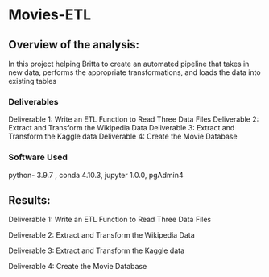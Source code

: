 # Movies-ETL

## Overview of the analysis:
In this project helping Britta to create an automated pipeline that takes in new data, performs the appropriate transformations, and loads the data into existing tables

### Deliverables

Deliverable 1: Write an ETL Function to Read Three Data Files
Deliverable 2: Extract and Transform the Wikipedia Data
Deliverable 3: Extract and Transform the Kaggle data
Deliverable 4: Create the Movie Database

	
### Software Used
python- 3.9.7 , conda 4.10.3, jupyter 1.0.0, pgAdmin4

## Results:

Deliverable 1: Write an ETL Function to Read Three Data Files


Deliverable 2: Extract and Transform the Wikipedia Data


Deliverable 3: Extract and Transform the Kaggle data


Deliverable 4: Create the Movie Database

